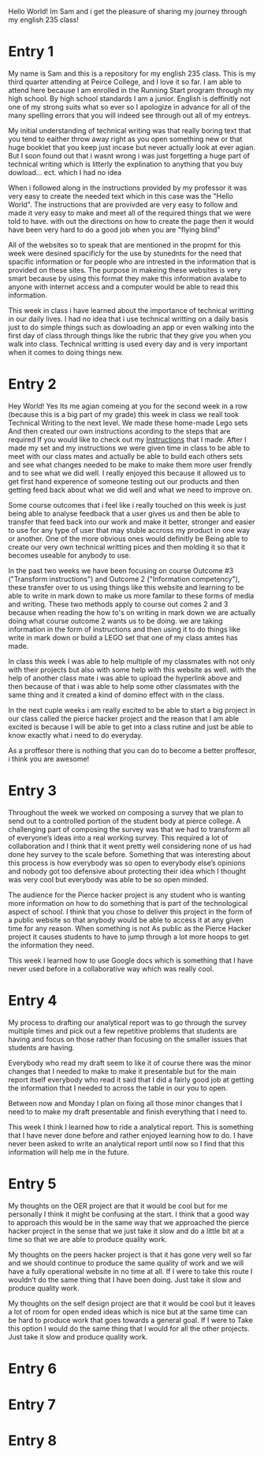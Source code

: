 Hello World! Im Sam and i get the pleasure of sharing my journey through my english 235 class!

# Entry 1
  My name is Sam and this is a repository for my english 235 class. This is my third quarter attending at Peirce College, and I love it so far. I am able to attend here because I am enrolled in the Running Start program through my high school. By high school standards I am a junior. English is deffinitly not one of my strong suits what so ever so I apologize in advance for all of the many spelling errors that you will indeed see through out all of my entreys.
  
  My initial understanding of technical writing was that really boring text that you tend to eaither throw away right as you open something new or that huge booklet that you keep just incase but never actually look at ever agian. But I soon found out that i wasnt wrong i was just forgetting a huge part of technical writing which is litterly the explination to anything that you buy dowload... ect. which I had no idea
 
 When i followed along in the instructions provided by my professor it was very easy to create the needed text which in this case was the "Hello World". The instructions that are provivded are very easy to follow and made it very easy to make and meet all of the required things that we were told to have. with out the directions on how to create the page then it would have been very hard to do a good job when you are "flying blind"
 
 All of the websites so to speak that are mentioned in the propmt for this week were desined spacificly for the use by stunednts for the need that spacific information or for people who are intrested in the information that is provided on these sites. The purpose in makeing these websites is very smart because by using this format they make this information avalabe to anyone with internet access and a computer would be able to read this information.
 
 This week in class i have learned about the importance of technical writting in our daily lives. I had no idea that i use technical writting on a daily basis just to do simple things such as dowloading an app or even walking into the first day of class through things like the rubric that they give you when you walk into class. Technical writting is used every day and is very important when it comes to doing things new.
 
# Entry 2
Hey World! Yes Its me agian comeing at you for the second week in a row (because this is a big part of my grade) this week in class we reall took Technical Writing to the next level. We made these home-made Lego sets And then created our own instructions acording to the steps that are required If you would like to check out my [Instructions](https://github.com/Sdetweiler320/ReaserchlogENG235.md/blob/master/LEGO%2BInstructions-Eng235.docx) that I made. After I made my set and my instructions we were given time in class to be able to meet with our class mates and actually be able to build each others sets and see what changes needed to be make to make them more user frendly and to see what we did well. I really enjoyed this because it allowed us to get first hand experence of someone testing out our products and then getting feed back about what we did well and what we need to improve on.

Some course outcomes that i feel like i really touched on this week is just being able to analyse feedback that a user gives us and then be able to transfer that feed back into our work and make it better, stronger and easier to use for any type of user that may stuble accross my product in one way or another. One of the more obvious ones would definitly be Being able to create our very own technical writting pices and then molding it so that it becomes useable for anybody to use.

In the past two weeks we have been focusing on course Outcome #3 ("Transform instructions") and Outcome 2 ("Information competency"), these transfer over to us using things like this website and learning to be able to write in mark down to make us more familar to these forms of media and writing. These two methods apply to course out comes 2 and 3 because when reading the how to's on writing in mark down we are actually doing what course outcome 2 wants us to be doing. we are taking information in the form of instructions and then using it to do things like write in mark down or build a LEGO set that one of my class amtes has made.

In class this week I was able to help multiple of my classmates with not only with their projects but also with some help with this website as well. with the help of another class mate i was able to upload the hyperlink above and then because of that i was able to help some other classmates with the same thing and it created a kind of domino effect with in the class.

In the next cuple weeks i am really excited to be able to start a big project in our class called the pierce hacker project and the reason that I am able excited is because I will be able to get into a class rutine and just be able to know exactly what i need to do everyday.

As a proffesor there is nothing that you can do to become a better proffesor, i think you are awesome!

# Entry 3
Throughout the week we worked on composing a survey that we plan to send out to a controlled portion of the student body at pierce college. A challenging part of composing the survey was that we had to transform all of everyone’s ideas into a real working survey. This required a lot of collaboration and I think that it went pretty well considering none of us had done hey survey to the scale before. Something that was interesting about this process is how everybody was so open to everybody else’s opinions and nobody got too defensive about protecting their idea which I thought was very cool but everybody was able to be so open minded.

The audience for the Pierce hacker project is any student who is wanting more information on how to do something that is part of the technological aspect of school. I think that you chose to deliver this project in the form of a public website so that anybody would be able to access it at any given time for any reason. When something is not As public as the Pierce Hacker project it causes students to have to jump through a lot more hoops to get the information they need. 

This week I learned how to use Google docs which is something that I have never used before in a collaborative way which was really cool.

# Entry 4
My process to drafting our analytical report was to go through the survey multiple times and pick out a few repetitive problems that students are having and focus on those rather than focusing on the smaller issues that students are having.

Everybody who read my draft seem to like it of course there was the minor changes that I needed to make to make it presentable but for the main report itself everybody who read it said that I did a fairly good job at getting the information that I needed to across the table in our you to open.

Between now and Monday I plan on fixing all those minor changes that I need to to make my draft presentable and finish everything that I need to.

This week I think I learned how to ride a analytical report. This is something that I have never done before and rather enjoyed learning how to do. I have never been asked to write an analytical report until now so I find that this information will help me in the future.

# Entry 5

My thoughts on the OER project are that it would be cool but for me personally I think it might be confusing at the start. I think that a good way to approach this would be in the same way that we approached the pierce hacker project in the sense that we just take it slow and do a little bit at a time so that we are able to produce quality work.

My thoughts on the peers hacker project is that it has gone very well so far and we should continue to produce the same quality of work and we will have a fully operational website in no time at all. If I were to take this route I wouldn’t do the same thing that I have been doing. Just take it slow and produce quality work.

My thoughts on the self design project are that it would be cool but it leaves a lot of room for open ended ideas which is nice but at the same time can be hard to produce work that goes towards a general goal. If I were to Take this option I would do the same thing that I would for all the other projects. Just take it slow and produce quality work.
# Entry 6

# Entry 7

# Entry 8

